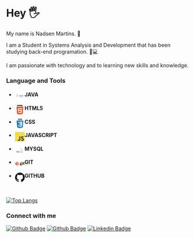 # Hey 🖐️ 

My name is Nadsen Martins. 🧔 

I am a Student in Systems Analysis and Development that has been studying back-end programation. 📘💻 

I am passionate with technology and to learning new skills and knowledge.

### Language and Tools
* #### JAVA <img align="left" alt="Java" width="26px" src="https://raw.githubusercontent.com/github/explore/80688e429a7d4ef2fca1e82350fe8e3517d3494d/topics/java/java.png" /> 
* #### HTML5 <img align="left" alt="HTML5" width="26px" src="https://raw.githubusercontent.com/github/explore/80688e429a7d4ef2fca1e82350fe8e3517d3494d/topics/html/html.png" /> 
* #### CSS <img align="left" alt="CSS3" width="26px" src="https://raw.githubusercontent.com/github/explore/80688e429a7d4ef2fca1e82350fe8e3517d3494d/topics/css/css.png" /> 
* #### JAVASCRIPT<img align="left" alt="JavaScript" width="26px" src="https://raw.githubusercontent.com/github/explore/80688e429a7d4ef2fca1e82350fe8e3517d3494d/topics/javascript/javascript.png" /> 
* #### MYSQL<img align="left" alt="MySQL" width="26px" src="https://raw.githubusercontent.com/github/explore/80688e429a7d4ef2fca1e82350fe8e3517d3494d/topics/mysql/mysql.png" />
* #### GIT <img align="left" alt="Git" width="26px" src="https://raw.githubusercontent.com/github/explore/80688e429a7d4ef2fca1e82350fe8e3517d3494d/topics/git/git.png" />
* #### GITHUB <img align="left" alt="GitHub" width="26px" src="https://raw.githubusercontent.com/github/explore/78df643247d429f6cc873026c0622819ad797942/topics/github/github.png" />
<br />

[![Top Langs](https://github-readme-stats.vercel.app/api/top-langs/?username=nadsenmg&layout=compact)](https://github.com/nadsenmg/github-readme-stats)

### Connect with me 
[![Github Badge](https://img.shields.io/badge/-Github-000?style=flat-square&logo=Github&logoColor=white&link=https://github.com/nadsenmg)](https://github.com/nadsenmg)
[![Github Badge](https://img.shields.io/badge/-Instagram-red?style=flat-square&logo=Instagram&logoColor=white&link=https://www.instagram.com/nadsenmg/)](https://https://www.instagram.com/nadsenmg/)
[![Linkedin Badge](https://img.shields.io/badge/-LinkedIn-blue?style=flat-square&logo=Linkedin&logoColor=white&link=https://www.linkedin.com/in/nadsenmartins/)](https://www.linkedin.com/in/nadsenmartins/)
